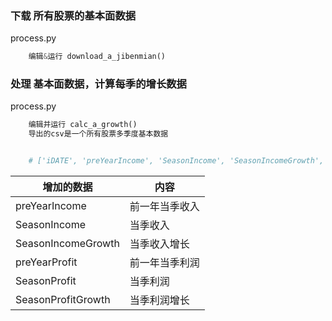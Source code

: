 ### 下载 所有股票的基本面数据
process.py
```python
    编辑&运行 download_a_jibenmian()
```

### 处理 基本面数据，计算每季的增长数据
process.py
```python
    编辑并运行 calc_a_growth()
    导出的csv是一个所有股票多季度基本数据 


    # ['iDATE', 'preYearIncome', 'SeasonIncome', 'SeasonIncomeGrowth', 'preYearProfit', 'SeasonProfit', 'SeasonProfitGrowth']
```
| 增加的数据 | 内容 |
| --- | --- |
| preYearIncome | 前一年当季收入 |
| SeasonIncome | 当季收入 |
| SeasonIncomeGrowth | 当季收入增长 |
| preYearProfit | 前一年当季利润 |
| SeasonProfit | 当季利润 |
| SeasonProfitGrowth | 当季利润增长 |